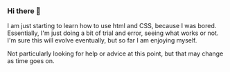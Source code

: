 ### Hi there 👋

I am just starting to learn how to use html and CSS, because I was bored. Essentially, I'm just doing a bit of trial and error, seeing what works or not.
I'm sure this will evolve eventually, but so far I am enjoying myself.

Not particularly looking for help or advice at this point, but that may change as time goes on.

<!--
**Teglen85/Teglen85** is a ✨ _special_ ✨ repository because its `README.md` (this file) appears on your GitHub profile.

Here are some ideas to get you started:

- 🔭 I’m currently working on ...
- 🌱 I’m currently learning ...
- 👯 I’m looking to collaborate on ...
- 🤔 I’m looking for help with ...
- 💬 Ask me about ...
- 📫 How to reach me: ...
- 😄 Pronouns: ...
- ⚡ Fun fact: ...
-->
